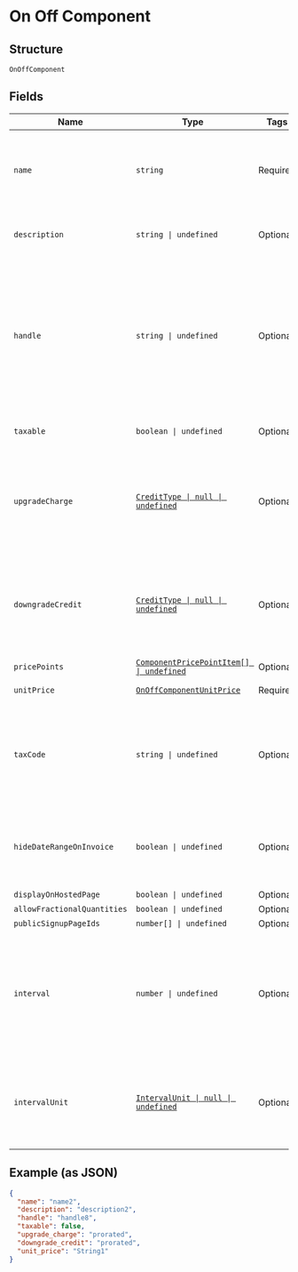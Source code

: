 
# On Off Component

## Structure

`OnOffComponent`

## Fields

| Name | Type | Tags | Description |
|  --- | --- | --- | --- |
| `name` | `string` | Required | A name for this component that is suitable for showing customers and displaying on billing statements, ie. "Minutes". |
| `description` | `string \| undefined` | Optional | A description for the component that will be displayed to the user on the hosted signup page. |
| `handle` | `string \| undefined` | Optional | A unique identifier for your use that can be used to retrieve this component is subsequent requests.  Must start with a letter or number and may only contain lowercase letters, numbers, or the characters '.', ':', '-', or '_'.<br>**Constraints**: *Pattern*: `^[a-z0-9][a-z0-9\-_:.]*$` |
| `taxable` | `boolean \| undefined` | Optional | Boolean flag describing whether a component is taxable or not. |
| `upgradeCharge` | [`CreditType \| null \| undefined`](../../doc/models/credit-type.md) | Optional | The type of credit to be created when upgrading/downgrading. Defaults to the component and then site setting if one is not provided.<br>Available values: `full`, `prorated`, `none`. |
| `downgradeCredit` | [`CreditType \| null \| undefined`](../../doc/models/credit-type.md) | Optional | The type of credit to be created when upgrading/downgrading. Defaults to the component and then site setting if one is not provided.<br>Available values: `full`, `prorated`, `none`. |
| `pricePoints` | [`ComponentPricePointItem[] \| undefined`](../../doc/models/component-price-point-item.md) | Optional | - |
| `unitPrice` | [`OnOffComponentUnitPrice`](../../doc/models/containers/on-off-component-unit-price.md) | Required | This is a container for one-of cases. |
| `taxCode` | `string \| undefined` | Optional | A string representing the tax code related to the component type. This is especially important when using the Avalara service to tax based on locale. This attribute has a max length of 10 characters. |
| `hideDateRangeOnInvoice` | `boolean \| undefined` | Optional | (Only available on Relationship Invoicing sites) Boolean flag describing if the service date range should show for the component on generated invoices. |
| `displayOnHostedPage` | `boolean \| undefined` | Optional | - |
| `allowFractionalQuantities` | `boolean \| undefined` | Optional | - |
| `publicSignupPageIds` | `number[] \| undefined` | Optional | - |
| `interval` | `number \| undefined` | Optional | The numerical interval. i.e. an interval of ‘30’ coupled with an interval_unit of day would mean this component's default price point would renew every 30 days. This property is only available for sites with Multifrequency enabled. |
| `intervalUnit` | [`IntervalUnit \| null \| undefined`](../../doc/models/interval-unit.md) | Optional | A string representing the interval unit for this component's default price point, either month or day. This property is only available for sites with Multifrequency enabled. |

## Example (as JSON)

```json
{
  "name": "name2",
  "description": "description2",
  "handle": "handle8",
  "taxable": false,
  "upgrade_charge": "prorated",
  "downgrade_credit": "prorated",
  "unit_price": "String1"
}
```

